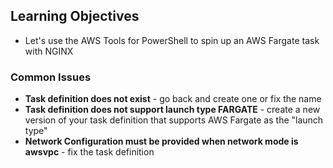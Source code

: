 ## Learning Objectives

* Let's use the AWS Tools for PowerShell to spin up an AWS Fargate task with NGINX

### Common Issues

* **Task definition does not exist** - go back and create one or fix the name
* **Task definition does not support launch type FARGATE** - create a new version of your task definition that supports AWS Fargate as the "launch type"
* **Network Configuration must be provided when network mode is awsvpc** - fix the task definition
